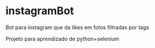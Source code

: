 # instagramBot
Bot para instagram que da likes em fotos filtradas por tags

Projeto para aprendizado de python+selenium
